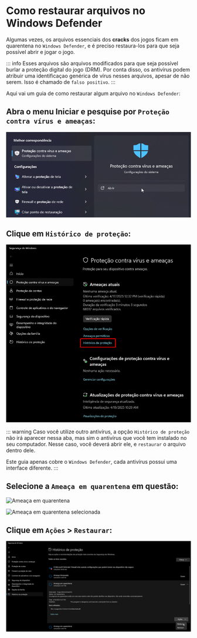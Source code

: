 # Como restaurar arquivos no Windows Defender

Algumas vezes, os arquivos essenciais dos **cracks** dos jogos ficam em quarentena no `Windows Defender`, e é preciso restaura-los para que seja possível abrir e jogar o jogo.

::: info Esses arquivos são arquivos modificados para que seja possível burlar a proteção digital do jogo (DRM). Por conta disso, os antivírus podem atribuir uma identificaçao genérica de vírus nesses arquivos, apesar de não serem. Isso é chamado de `falso positivo`.
:::

Aqui vai um guia de como restaurar algum arquivo no `Windows Defender`:

## Abra o menu Iniciar e pesquise por `Proteção contra vírus e ameaças`:

![Proteção contra vírus e ameaças](/assets/guias/proteção-contra-vírus-e-ameaças.png)

## Clique em `Histórico de proteção`:

![Histórico de proteção](/assets/guias/histórico-de-proteção.png)

::: warning Caso você utilize outro antivírus, a opção `Histórico de proteção` não irá aparecer nessa aba, mas sim o antivírus que você tem instalado no seu computador. Nesse caso, você deverá abrir ele, e `restaurar` o arquivo dentro dele. 

Este guia apenas cobre o `Windows Defender`, cada antivírus possui uma interface diferente.
:::

## Selecione a `Ameaça em quarentena` em questão:

![Ameaça em quarentena](/assets/guias/ameaça-em-quarentena.png)

![Ameaça em quarentena selecionada](/assets/guias/ameaça-em-quarentena-selecionada.png)

## Clique em `Ações` > `Restaurar`:

![Restaurar](/assets/guias/restaurar.png)